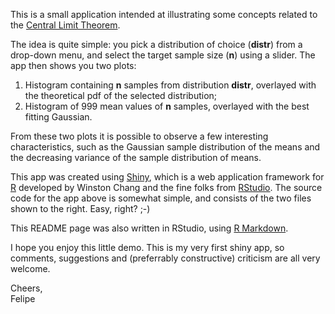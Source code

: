 This is a small application intended at illustrating some concepts related to the [Central Limit Theorem](http://www.math.uah.edu/stat/sample/CLT.html).

The idea is quite simple: you pick a distribution of choice (**distr**) 
from a drop-down menu, and select the target sample size (**n**) using a slider. The app then shows you two plots:

1. Histogram containing **n** samples from distribution **distr**, overlayed with the theoretical pdf of the selected distribution;  
2. Histogram of 999 mean values of **n** samples, overlayed with the best fitting Gaussian.

From these two plots it is possible to observe a few interesting characteristics, such as the Gaussian sample distribution of the means and the decreasing variance of the sample distribution of means.

This app was created using [Shiny](http://shiny.rstudio.com), which is a web application framework for [R](http://www.r-project.org) developed by Winston Chang and the fine folks from [RStudio](http://www.rstudio.com). The source code for the app above is somewhat simple, and consists of the two files shown to the right. Easy, right? ;-)

This README page was also written in RStudio, using [R Markdown](http://rmarkdown.rstudio.com).

I hope you enjoy this little demo. This is my very first shiny app, so comments, suggestions and (preferrably constructive) criticism are all very welcome.

Cheers,  
Felipe
